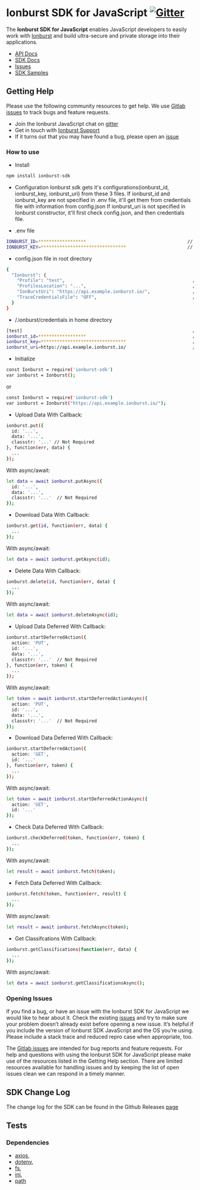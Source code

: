 # Ionburst SDK for JavaScript [![Gitter](https://badges.gitter.im/ionburstlimited/community.svg)](https://gitter.im/ionburstlimited/community?utm_source=badge&utm_medium=badge&utm_campaign=pr-badge)

The **Ionburst SDK for JavaScript** enables JavaScript developers to easily work with [Ionburst][ionburst] and build ultra-secure and private storage into their applications.

* [API Docs][docs-api]
* [SDK Docs][sdk-website]
* [Issues][sdk-issues]
* [SDK Samples](https://docs.ionburst.io/#/sdk?id=usage)

## Getting Help

Please use the following community resources to get help. We use [Gitlab issues][sdk-issues] to track bugs and feature requests.
* Join the Ionburst JavaScript chat on [gitter](https://gitter.im/ionburstlimited/community)
* Get in touch with [Ionburst Support](https://docs.ionburst.io/#/introduction?id=contact-amp-support)
* If it turns out that you may have found a bug, please open an [issue][sdk-issues]
### How to use

* Install
```sh
npm install ionburst-sdk
```
* Configuration
Ionburst sdk gets it's configurations(ionburst_id, ionburst_key, ionburst_uri) from these 3 files.
If ionburst_id and ionburst_key are not specified in .env file, it'll get them from credentials file with information from config.json
If ionburst_uri is not specified in Ionburst constructor, it'll first check config.json, and then credentials file.
- .env file
```sh
IONBURST_ID=******************                                      // UserName of Ionburst account 
IONBURST_KEY=********************************                       // Password of Ionburst account
```
- config.json file in root directory
```sh
{
  "Ionburst": {
    "Profile": "test",                                                // Profile name to search in credentials file, Required for credentials file
    "ProfilesLocation": "...",                                        // Not Required, the location of credetials file which has profile information
    "IonBurstUri": "https://api.example.ionburst.io/",                // Server URI
    "TraceCredentialsFile": "OFF",                                    // If "ON", it shows log for processing credential file
  }
}
```
- /.ionburst/credentials in home directory
```sh
[test]                                                                // Profile name
ionburst_id=******************                                        // Username
ionburst_key=********************************                         // Password
ionburst_uri=https://api.example.ionburst.io/                         // Not Required, Server URI
```
* Initialize
```sh
const Ionburst = require('ionburst-sdk')
var ionburst = Ionburst();
```
or
```sh
const Ionburst = require('ionburst-sdk')
var ionburst = Ionburst("https://api.example.ionburst.io/");
```
* Upload Data
With Callback:
```sh
ionburst.put({
  id: '...',
  data: '...',
  classstr: '...' // Not Required
}, function(err, data) {
  ...
});
```
With async/await:
```sh
let data = await ionburst.putAsync({
  id: '...',
  data: '...',
  classstr: '...'  // Not Required
});
```
* Download Data
With Callback:
```sh
ionburst.get(id, function(err, data) {
  ...
});
```
With async/await:
```sh
let data = await ionburst.getAsync(id);
```
* Delete Data
With Callback:
```sh
ionburst.delete(id, function(err, data) {
  ...
});
```
With async/await:
```sh
let data = await ionburst.deleteAsync(id);
```
* Upload Data Deferred
With Callback:
```sh
ionburst.startDeferredAction({
  action: 'PUT',
  id: '...',
  data: '...',
  classstr: '...'  // Not Required
}, function(err, token) {
  ...
});
```
With async/await:
```sh
let token = await ionburst.startDeferredActionAsync({
  action: 'PUT',
  id: '...',
  data: '...',
  classstr: '...'  // Not Required
});
```
* Download Data Deferred
With Callback:
```sh
ionburst.startDeferredAction({
  action: 'GET',
  id: '...'
}, function(err, token) {
  ...
});
```
With async/await:
```sh
let token = await ionburst.startDeferredActionAsync({
  action: 'GET',
  id: '...'
});
```
* Check Data Deferred
With Callback:
```sh
ionburst.checkDeferred(token, function(err, token) {
  ...
});
```
With async/await:
```sh
let result = await ionburst.fetch(token);
```
* Fetch Data Deferred
With Callback:
```sh
ionburst.fetch(token, function(err, result) {
  ...
});
```
With async/await:
```sh
let result = await ionburst.fetchAsync(token);
```
* Get Classifcations
With Callback:
```sh
ionburst.getClassifications(function(err, data) {
  ...
});
```
With async/await:
```sh
let data = await ionburst.getClassificationsAsync();
```
### Opening Issues

If you find a bug, or have an issue with the Ionburst SDK for JavaScript we would like to hear about it. Check the existing [issues][sdk-issues] and try to make sure your problem doesn’t already exist before opening a new issue. It’s helpful if you include the version of Ionburst SDK JavaScript and the OS you’re using. Please include a stack trace and reduced repro case when appropriate, too.

The [Gitlab issues][sdk-issues] are intended for bug reports and feature requests. For help and questions with using the Ionburst SDK for JavaScript please make use of the resources listed in the Getting Help section. There are limited resources available for handling issues and by keeping the list of open issues clean we can respond in a timely manner.

## SDK Change Log

The change log for the SDK can be found in the Github Releases [page](https://github.com/ionburstlimited/ionburst-sdk-javascript)

## Tests

### Dependencies
*  [axios](https://www.npmjs.com/package/axios),
*  [dotenv](https://www.npmjs.com/package/dotenv),
*  [fs](https://www.npmjs.com/package/fs),
*  [ini](https://www.npmjs.com/package/ini),
*  [path](https://www.npmjs.com/package/path)
	
[ionburst]: https://ionburst.io
[sdk-website]: https://docs.ionburst.io/#/sdk
[sdk-source]: https://github.com/ionburstlimited/ionburst-sdk-javascript
[sdk-issues]: https://github.com/ionburstlimited/ionburst-sdk-javascript/issues
[sdk-license]: https://github.com/ionburstlimited/ionburst-sdk-javascript/-/blob/master/LICENSE
[docs-api]: https://docs.ionburst.io/#/api
